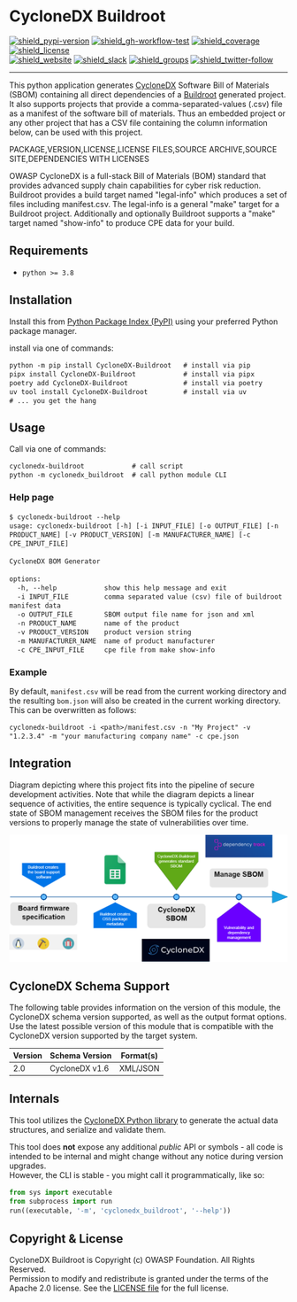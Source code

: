 # CycloneDX Buildroot

[![shield_pypi-version]][link_pypi]
[![shield_gh-workflow-test]][link_gh-workflow-test]
[![shield_coverage]][link_codacy]
[![shield_license]][license_file]  
[![shield_website]][link_website]
[![shield_slack]][link_slack]
[![shield_groups]][link_discussion]
[![shield_twitter-follow]][link_twitter]

----

This python application generates [CycloneDX][CDX_homepage] Software Bill of Materials
(SBOM) containing all direct dependencies of a [Buildroot][Buildroot_homepage] generated project.
It also supports projects that provide a comma-separated-values (.csv) file as a manifest of the software bill of materials.
Thus an embedded project or any other project that has a CSV file containing the column information below, can be used with this project.

  PACKAGE,VERSION,LICENSE,LICENSE FILES,SOURCE ARCHIVE,SOURCE SITE,DEPENDENCIES WITH LICENSES


OWASP CycloneDX is a full-stack Bill of Materials (BOM) standard that provides advanced supply chain capabilities for 
cyber risk reduction.
Buildroot provides a build target named "legal-info" which produces a set of files including manifest.csv. The legal-info
is a general "make" target for a Buildroot project. Additionally and optionally Buildroot supports a "make" target named
"show-info" to produce CPE data for your build.

## Requirements

* `python >= 3.8`

## Installation

Install this from [Python Package Index (PyPI)][link_pypi] using your preferred Python package manager.

install via one of commands:

```shell
python -m pip install CycloneDX-Buildroot   # install via pip
pipx install CycloneDX-Buildroot            # install via pipx
poetry add CycloneDX-Buildroot              # install via poetry
uv tool install CycloneDX-Buildroot         # install via uv
# ... you get the hang
````

## Usage

Call via one of commands:

```shell
cyclonedx-buildroot            # call script
python -m cyclonedx_buildroot  # call python module CLI
```

### Help page

```shellSession
$ cyclonedx-buildroot --help
usage: cyclonedx-buildroot [-h] [-i INPUT_FILE] [-o OUTPUT_FILE] [-n PRODUCT_NAME] [-v PRODUCT_VERSION] [-m MANUFACTURER_NAME] [-c CPE_INPUT_FILE]

CycloneDX BOM Generator

options:
  -h, --help            show this help message and exit
  -i INPUT_FILE         comma separated value (csv) file of buildroot manifest data
  -o OUTPUT_FILE        SBOM output file name for json and xml
  -n PRODUCT_NAME       name of the product
  -v PRODUCT_VERSION    product version string
  -m MANUFACTURER_NAME  name of product manufacturer
  -c CPE_INPUT_FILE     cpe file from make show-info
```

### Example

By default, `manifest.csv` will be read from the current working directory
and the resulting `bom.json` will also be created in the current working directory.  
This can be overwritten as follows:

```shell
cyclonedx-buildroot -i <path>/manifest.csv -n "My Project" -v "1.2.3.4" -m "your manufacturing company name" -c cpe.json
```

## Integration

Diagram depicting where this project fits into the pipeline of secure development activities. Note that while the diagram depicts a linear sequence of
activities, the entire sequence is typically cyclical. The end state of SBOM management receives the SBOM files for the product versions to properly
manage the state of vulnerabilities over time. 

![CycloneDX logo](https://github.com/CycloneDX/cyclonedx-buildroot/blob/main/build-Page-2.drawio.png)

## CycloneDX Schema Support

The following table provides information on the version of this module, the CycloneDX schema version supported, as well as the output format options.
Use the latest possible version of this module that is compatible with the CycloneDX version supported by the target system.

| Version | Schema Version | Format(s) |
|---------|----------------|-----------|
| 2.0     | CycloneDX v1.6 | XML/JSON |

## Internals

This tool utilizes the [CycloneDX Python library][cyclonedx-library] to generate the actual data structures, and serialize and validate them.

This tool does **not** expose any additional _public_ API or symbols - all code is intended to be internal and might change without any notice during version upgrades.  
However, the CLI is stable - you might call it programmatically, like so:
```python
from sys import executable
from subprocess import run
run((executable, '-m', 'cyclonedx_buildroot', '--help'))
```

## Copyright & License

CycloneDX Buildroot is Copyright (c) OWASP Foundation. All Rights Reserved.  
Permission to modify and redistribute is granted under the terms of the Apache 2.0 license. See the [LICENSE file][license_file] for the full license.



[shield_pypi-version]: https://img.shields.io/pypi/v/cyclonedx-buildroot?logo=Python&logoColor=white&label=PyPI "PyPI"
[shield_gh-workflow-test]: https://img.shields.io/github/actions/workflow/status/CycloneDX/cyclonedx-buildroot/python.yml?branch=main&logo=GitHub&logoColor=white "build"
[shield_coverage]: https://img.shields.io/codacy/coverage/40c1cf5710b14d4d81f2b60b3609d998?logo=Codacy&logoColor=white "test coverage"
[shield_license]: https://img.shields.io/github/license/CycloneDX/cyclonedx-buildroot?logo=open%20source%20initiative&logoColor=white "license"
[shield_website]: https://img.shields.io/badge/https://-cyclonedx.org-blue.svg "homepage"
[shield_slack]: https://img.shields.io/badge/slack-join-blue?logo=Slack&logoColor=white "slack join"
[shield_groups]: https://img.shields.io/badge/discussion-groups.io-blue.svg "groups discussion"
[shield_twitter-follow]: https://img.shields.io/badge/Twitter-follow-blue?logo=Twitter&logoColor=white "twitter follow"

[link_pypi]: https://pypi.org/project/cyclonedx-buildroot/
[link_gh-workflow-test]: https://github.com/CycloneDX/cyclonedx-buildroot/actions/workflows/python.yml?query=branch%3Amain
[link_codacy]: https://app.codacy.com/gh/CycloneDX/cyclonedx-buildroot
[link_website]: https://cyclonedx.org/
[link_slack]: https://cyclonedx.org/slack/invite
[link_discussion]: https://groups.io/g/CycloneDX
[link_twitter]: https://twitter.com/CycloneDX_Spec


[CDX_homepage]: https://cyclonedx.org
[Buildroot_homepage]: https://buildroot.org
[cyclonedx-library]: https://pypi.org/project/cyclonedx-python-lib

[license_file]: https://github.com/CycloneDX/cyclonedx-buildroot/blob/main/LICENSE
[contributing_file]: https://github.com/CycloneDX/cyclonedx-buildroot/blob/main/CONTRIBUTING.md
